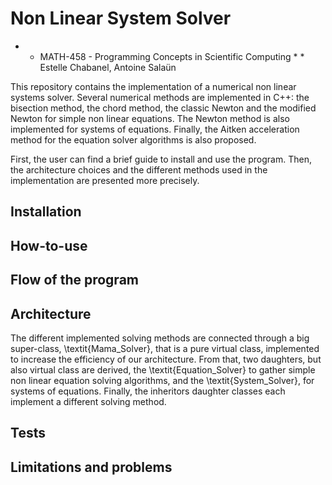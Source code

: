 # **Non Linear System Solver**
* * MATH-458 - Programming Concepts in Scientific Computing * *
Estelle Chabanel, Antoine Salaün
  
   
This repository contains the implementation of a numerical non linear systems solver. Several numerical methods are implemented in C++: the bisection method, the chord method, the classic Newton and the modified Newton for simple non linear equations. The Newton method is also implemented for systems of equations. Finally, the Aitken acceleration method for the equation solver algorithms is also proposed.

First, the user can find a brief guide to install and use the program. Then, the architecture choices and the different methods used in the implementation are presented more precisely.


## Installation

## How-to-use

## Flow of the program


## Architecture

The different implemented solving methods are connected  through a big super-class, \textit{Mama\_Solver}, that is a pure virtual class, implemented to increase the efficiency of our architecture. From that, two daughters, but also virtual class are derived, the \textit{Equation\_Solver} to gather simple non linear equation solving algorithms, and the \textit{System\_Solver}, for systems of equations. Finally, the inheritors daughter classes each implement a different solving method.



## Tests


## Limitations and problems
